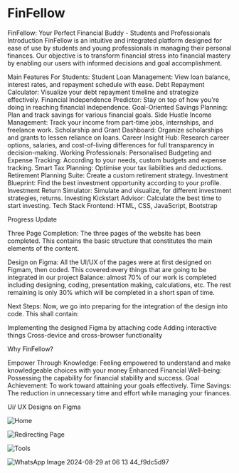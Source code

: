 # FinFellow


FinFellow: Your Perfect Financial Buddy - Students and Professionals
Introduction
FinFellow is an intuitive and integrated platform designed for ease of use by students and young professionals in managing their personal finances. Our objective is to transform financial stress into financial mastery by enabling our users with informed decisions and goal accomplishment.

Main Features
For Students:
Student Loan Management: View loan balance, interest rates, and repayment schedule with ease.
Debt Repayment Calculator: Visualize your debt repayment timeline and strategize effectively.
Financial Independence Predictor: Stay on top of how you're doing in reaching financial independence.
Goal-Oriented Savings Planning: Plan and track savings for various financial goals.
Side Hustle Income Management: Track your income from part-time jobs, internships, and freelance work.
Scholarship and Grant Dashboard: Organize scholarships and grants to lessen reliance on loans.
Career Insight Hub: Research career options, salaries, and cost-of-living differences for full transparency in decision-making.
Working Professionals: Personalised Budgeting and Expense Tracking: According to your needs, custom budgets and expense tracking. Smart Tax Planning: Optimise your tax liabilities and deductions. Retirement Planning Suite: Create a custom retirement strategy. Investment Blueprint: Find the best investment opportunity according to your profile. Investment Return Simulator: Simulate and visualize, for different investment strategies, returns. Investing Kickstart Advisor: Calculate the best time to start investing. 
Tech Stack 
Frontend: HTML, CSS, JavaScript, Bootstrap

Progress Update

Three Page Completion: The three pages of the website has been completed. This contains the basic structure that constitutes the main elements of the content.

Design on Figma: All the UI/UX of the pages were at first designed on Figmam, then coded. 
This covered:every things that are going to be integrated in our project
Balance: almost 70% of our work is completed  including designing, coding, presentation making, calculations, etc. The rest remaining is only 30% which will be completed in a short span of time.


Next Steps: Now, we go into preparing for the integration of the design into code.
 This shall contain:

Implementing the designed Figma by attaching code
Adding interactive things
Cross-device and cross-browser functionality






Why FinFellow?

Empower Through Knowledge: Feeling empowered to understand and make knowledgeable choices with your money
Enhanced Financial Well-being: Possessing the capability for financial stability and success.
Goal Achievement: To work toward attaining your goals effectively.
Time Savings: The reduction in unnecessary time and effort while managing your finances.


Ui/ UX Designs on Figma


![Home](https://github.com/user-attachments/assets/45644e4f-d13e-44ef-9eb0-efd9c175a9e8)


![Redirecting Page](https://github.com/user-attachments/assets/5c2457fd-4154-4727-8a8d-aa8cddddf73d)

![Tools](https://github.com/user-attachments/assets/606e2389-7c18-468a-a897-781b59a8546e)

![WhatsApp Image 2024-08-29 at 06 13 44_f9dc5d97](https://github.com/user-attachments/assets/c5dae872-c244-46aa-a85c-ec2a159d3a77)

